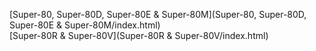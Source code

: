 [Super-80, Super-80D, Super-80E & Super-80M](Super-80, Super-80D, Super-80E & Super-80M/index.html)<br>
[Super-80R & Super-80V](Super-80R & Super-80V/index.html)<br>
